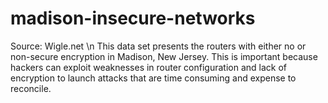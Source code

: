 # madison-insecure-networks
Source: Wigle.net \n
This data set presents the routers with either no or non-secure encryption in Madison, New Jersey. This is important because hackers can exploit weaknesses in router configuration and lack of encryption to launch attacks that are time consuming and expense to reconcile.
